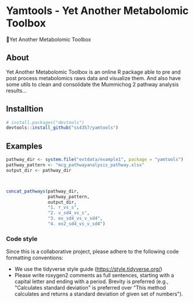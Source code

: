 # Yamtools - Yet Another Metabolomic Toolbox

:tada:Yet Another Metabolomic Toolbox

## About 

Yet Another Metabolomic Toolbox is an online R package able to pre and post process 
metabolomics raws data and visualize them. And also have some utils to clean and 
consolidate the Mummichog 2 pathway analysis results...

## Installtion

```r
# install.packages("devtools")
devtools::install_github("ss4357/yamtools")
```


## Examples

```r
pathway_dir <- system.file("extdata/example1", package = "yamtools")
pathway_pattern <- "mcg_pathwayanalysis_pathway.xlsx"
output_dir <- pathway_dir



concat_pathways(pathway_dir,
                pathway_pattern,
                output_dir,
                "1. r_vs_s",
                "2. v_sd4_vs_s",
                "3. ex_sd4_vs_v_sd4",
                "4. ex2_sd4_vs_v_sd4")


```


### Code style

Since this is a collaborative project, please adhere to the following code formatting conventions:
* We use the tidyverse style guide (https://style.tidyverse.org/)
* Please write roxygen2 comments as full sentences, starting with a capital letter and ending with a period. Brevity is preferred (e.g., "Calculates standard deviation" is preferred over "This method calculates and returns a standard deviation of given set of numbers").
